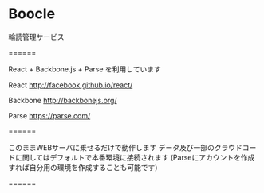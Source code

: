 Boocle
======

輪読管理サービス

======

React + Backbone.js + Parse を利用しています

React
http://facebook.github.io/react/

Backbone
http://backbonejs.org/

Parse
https://parse.com/

======

このままWEBサーバに乗せるだけで動作します
データ及び一部のクラウドコードに関してはデフォルトで本番環境に接続されます
(Parseにアカウントを作成すれば自分用の環境を作成することも可能です)

======

